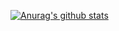 [![Anurag's github stats](https://github-readme-stats.vercel.app/api?username=syeehyn)](https://github.com/anuraghazra/github-readme-stats)
